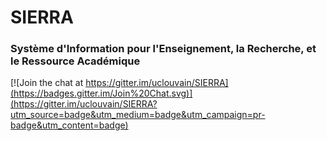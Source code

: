 # SIERRA

### Système d'Information pour l'Enseignement, la Recherche, et le Ressource Académique

[![Join the chat at https://gitter.im/uclouvain/SIERRA](https://badges.gitter.im/Join%20Chat.svg)](https://gitter.im/uclouvain/SIERRA?utm_source=badge&utm_medium=badge&utm_campaign=pr-badge&utm_content=badge)
